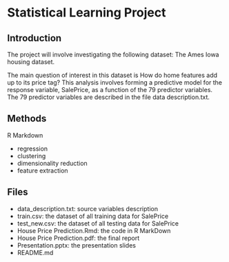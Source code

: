 # Statistical Learning Project
## Introduction
The project will involve investigating the following dataset:
The Ames Iowa housing dataset.

  The main question of interest in this dataset is How do home features add up to its price tag? This analysis involves forming a predictive model for the response variable, SalePrice, as a function of the 79 predictor variables. The 79 predictor variables are described in the file data description.txt.
 
## Methods
R Markdown

- regression
- clustering
- dimensionality reduction
- feature extraction

## Files
- data_description.txt: source variables description
- train.csv: the dataset of all training data for SalePrice
- test_new.csv: the dataset of all testing data for SalePrice
- House Price Prediction.Rmd: the code in R MarkDown
- House Price Prediction.pdf: the final report
- Presentation.pptx: the presentation slides
- README.md
